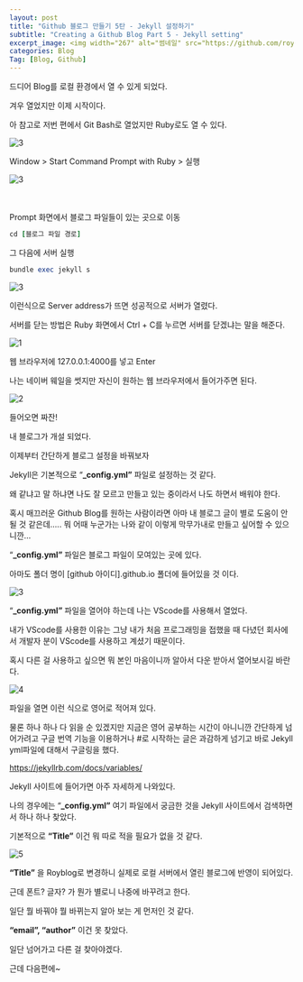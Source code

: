 ```yaml
---
layout: post
title: "Github 블로그 만들기 5탄 - Jekyll 설정하기"
subtitle: "Creating a Github Blog Part 5 - Jekyll setting"
excerpt_image: <img width="267" alt="썸네일" src="https://github.com/royder425/royder425.github.io/assets/155123794/ebb82319-adeb-423c-ba6d-ab82e3ea2c7c">
categories: Blog
Tag: [Blog, Github]
---
```


드디어 Blog를 로컬 환경에서 열 수 있게 되었다.

겨우 열었지만 이제 시작이다.

아 참고로 저번 편에서 Git Bash로 열었지만 Ruby로도 열 수 있다.

![3](https://github.com/royder425/royder425.github.io/assets/155123794/7f39f168-187f-410f-9b3a-3b4eac1c72cc)

Window > Start Command Prompt with Ruby > 실행


![3](https://github.com/royder425/royder425.github.io/assets/155123794/73243b2d-d732-4566-84bb-0d3d2b4a88fc)

<br><br>Prompt 화면에서 블로그 파일들이 있는 곳으로 이동

```ruby
cd [블로그 파일 경로]
```

그 다음에 서버 실행

```ruby
bundle exec jekyll s
```
![3](https://github.com/royder425/royder425.github.io/assets/155123794/6ce8679b-b79e-4312-a610-1cf3e31fb42f)

이런식으로 Server address가 뜨면 성공적으로 서버가 열렸다.

서버를 닫는 방법은 Ruby 화면에서 Ctrl + C를 누르면 서버를 닫겠냐는 말을 해준다.

![1](https://github.com/royder425/royder425.github.io/assets/155123794/a1c0cbf7-d7e8-47db-b088-79489c6978ff)

웹 브라우저에 127.0.0.1:4000를 넣고 Enter

나는 네이버 웨일을 썻지만 자신이 원하는 웹 브라우저에서 들어가주면 된다.

![2](https://github.com/royder425/royder425.github.io/assets/155123794/61dda5e3-bfb1-47c9-a689-9ed76ed7b5a7)

들어오면 짜잔!

내 블로그가 개설 되었다.

이제부터 간단하게 블로그 설정을 바꿔보자

Jekyll은 기본적으로 “**_config.yml”** 파일로 설정하는 것 같다.

왜 같냐고 말 하냐면 나도 잘 모르고 만들고 있는 중이라서 나도 하면서 배워야 한다.

혹시 매끄러운 Github Blog를 원하는 사람이라면 아마 내 블로그 글이 별로 도움이 안 될 것 같은데….. 뭐 어때 누군가는 나와 같이 이렇게 막무가내로 만들고 싶어할 수 있으니깐…

“**_config.yml”**  파일은 블로그 파일이 모여있는 곳에 있다.

아마도 폴더 명이 [github 아이디].github.io 폴더에 들어있을 것 이다.

![3](https://github.com/royder425/royder425.github.io/assets/155123794/80e6f57e-9362-4100-a604-e2653785419b)

“**_config.yml”**  파일을 열어야 하는데 나는 VScode를 사용해서 열었다.

내가 VScode를 사용한 이유는 그냥 내가 처음 프로그래밍을 접했을 때 다녔던 회사에서 개발자 분이 VScode를 사용하고 계셨기 때문이다.

혹시 다른 걸 사용하고 싶으면 뭐 본인 마음이니까 알아서 다운 받아서 열어보시길 바란다.

![4](https://github.com/royder425/royder425.github.io/assets/155123794/b7910eb9-2016-49f0-b93e-901c72c0c0eb)

파일을 열면 이런 식으로 영어로 적어져 있다.

물론 하나 하나 다 읽을 순 있겠지만 지금은 영어 공부하는 시간이 아니니깐 간단하게 넘어가려고 구글 번역 기능을 이용하거나 #로 시작하는 글은 과감하게 넘기고 바로 Jekyll yml파일에 대해서 구글링을 했다.

https://jekyllrb.com/docs/variables/

Jekyll 사이트에 들어가면 아주 자세하게 나와있다.

나의 경우에는 “**_config.yml”** 여기 파일에서 궁금한 것을 Jekyll 사이트에서 검색하면서 하나 하나 찾았다.

기본적으로 **“Title”** 이건 뭐 따로 적을 필요가 없을 것 같다.

![5](https://github.com/royder425/royder425.github.io/assets/155123794/60c3324e-b66e-4a67-86c3-d1e9e2fcd2a1)

**“Title”** 을 Royblog로 변경하니 실제로 로컬 서버에서 열린 블로그에 반영이 되어있다.

근데 폰트? 글자? 가 뭔가 별로니 나중에 바꾸려고 한다.

일단 뭘 바꿔야 뭘 바뀌는지 알아 보는 게 먼저인 것 같다.

 **“email”, “author”** 이건 못 찾았다.

일단 넘어가고 다른 걸 찾아야겠다.

근데 다음편에~